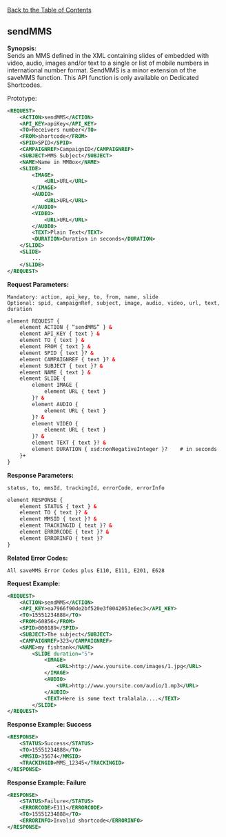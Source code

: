 [Back to the Table of Contents](/1.3/README.md)

## sendMMS

__Synopsis:__  
Sends an MMS defined in the XML containing slides of embedded with video, audio, images and/or text to a single or list of mobile numbers in international number format. SendMMS is a minor extension of the saveMMS function. This API function is only available on Dedicated Shortcodes.

Prototype:
```xml
<REQUEST>
    <ACTION>sendMMS</ACTION>
    <API_KEY>apiKey</API_KEY>
    <TO>Receivers number</TO>
    <FROM>shortcode</FROM>
    <SPID>SPID</SPID>
    <CAMPAIGNREF>CampaignID</CAMPAIGNREF>
    <SUBJECT>MMS Subject</SUBJECT>
    <NAME>Name in MMBox</NAME>
    <SLIDE> 
        <IMAGE>
            <URL>URL</URL> 
        </IMAGE>
        <AUDIO>
            <URL>URL</URL>
        </AUDIO>
        <VIDEO>
            <URL>URL</URL>
        </AUDIO>
        <TEXT>Plain Text</TEXT>
        <DURATION>Duration in seconds</DURATION>
    </SLIDE>
    <SLIDE>
        ...
    </SLIDE>
</REQUEST>
```

__Request Parameters:__

    Mandatory: action, api_key, to, from, name, slide
    Optional: spid, campaignRef, subject, image, audio, video, url, text, duration

```xml
element REQUEST {
    element ACTION { “sendMMS” } &
    element API_KEY { text } &
    element TO { text } &
    element FROM { text } &
    element SPID { text }? &
    element CAMPAIGNREF { text }? &
    element SUBJECT { text }? &
    element NAME { text } &
    element SLIDE {
        element IMAGE {
            element URL { text }
        }? &
        element AUDIO {
            element URL { text }
        }? &
        element VIDEO {
            element URL { text }
        }? &
        element TEXT { text }? &
        element DURATION { xsd:nonNegativeInteger }?    # in seconds
    }+
}
```

__Response Parameters:__

    status, to, mmsId, trackingId, errorCode, errorInfo

```xml
element RESPONSE {
    element STATUS { text } &
    element TO { text }? &
    element MMSID { text }? &
    element TRACKINGID { text }? &
    element ERRORCODE { text }? &
    element ERRORINFO { text }?
}
```

__Related Error Codes:__

    All saveMMS Error Codes plus E110, E111, E201, E628

__Request Example:__
```xml
<REQUEST>
    <ACTION>sendMMS</ACTION>
    <API_KEY>ea7966f90de2bf520e3f0042053e6ec3</API_KEY>
    <TO>15551234888</TO>
    <FROM>60856</FROM>
    <SPID>000189</SPID>
    <SUBJECT>The subject</SUBJECT>
    <CAMPAIGNREF>323</CAMPAIGNREF>
    <NAME>my fishtank</NAME>
        <SLIDE duration="5">
            <IMAGE>
                <URL>http://www.yoursite.com/images/1.jpg</URL>
            </IMAGE>
            <AUDIO>
                <URL>http://www.yoursite.com/audio/1.mp3</URL>
            </AUDIO>
            <TEXT>Here is some text tralalala....</TEXT>
        </SLIDE>
</REQUEST>
```

__Response Example: Success__
```xml
<RESPONSE>
    <STATUS>Success</STATUS>
    <TO>15551234888</TO>
    <MMSID>35674</MMSID>
    <TRACKINGID>MMS_12345</TRACKINGID>
</RESPONSE>
```

__Response Example: Failure__
```xml
<RESPONSE>
    <STATUS>Failure</STATUS>
    <ERRORCODE>E111</ERRORCODE>
    <TO>15551234888</TO>
    <ERRORINFO>Invalid shortcode</ERRORINFO>
</RESPONSE>
```
